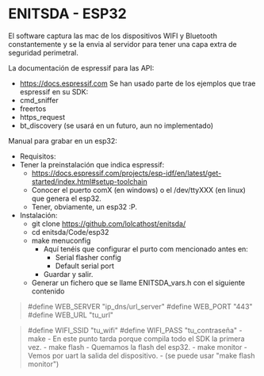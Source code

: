 # ENITSDA - ESP32 

El software captura las mac de los dispositivos WIFI y Bluetooth
constantemente y se la envia al servidor para tener una capa extra
de seguridad perimetral.

La documentación de espressif para las API:
 - https://docs.espressif.com
Se han usado parte de los ejemplos que trae espressif en su SDK:
 - cmd_sniffer
 - freertos
 - https_request
 - bt_discovery (se usará en un futuro, aun no implementado)

Manual para grabar en un esp32:
 - Requisitos:
  - Tener la preinstalación que indica espressif:
    - https://docs.espressif.com/projects/esp-idf/en/latest/get-started/index.html#setup-toolchain
	- Conocer el puerto comX (en windows) o el /dev/ttyXXX (en linux) que genera el esp32.
	- Tener, obviamente, un esp32 :P.
  - Instalación:
	- git clone https://github.com/lolcathost/enitsda/
	- cd enitsda/Code/esp32
	- make menuconfig
	  - Aquí tenéis que configurar el purto com mencionado antes en:
		- Serial flasher config
		- Default serial port
	  - Guardar y salir.
	- Generar un fichero que se llame ENITSDA_vars.h con el siguiente contenido
>#define WEB_SERVER "ip_dns/url_server"
>#define WEB_PORT "443"
>#define WEB_URL "tu_url"

>#define WIFI_SSID "tu_wifi"
>#define WIFI_PASS "tu_contraseña"
    - make
		- En este punto tarda porque compila todo el SDK la primera vez.
	- make flash
		- Quemamos la flash del esp32.
	- make monitor
		- Vemos por uart la salida del dispositivo.
	- (se puede usar "make flash monitor")
			
